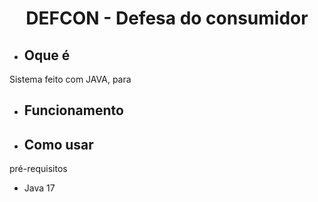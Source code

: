 <h1 align="center">DEFCON - Defesa do consumidor</h1>

- ## Oque é

Sistema feito com JAVA, para

- ## Funcionamento


- ## Como usar
pré-requisitos
- Java 17
